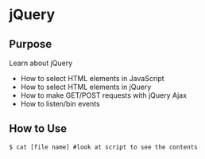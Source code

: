 # jQuery

## Purpose
Learn about jQuery
- How to select HTML elements in JavaScript
- How to select HTML elements in jQuery
- How to make GET/POST requests with jQuery Ajax
- How to listen/bin events

## How to Use
```
$ cat [file name] #look at script to see the contents
```
